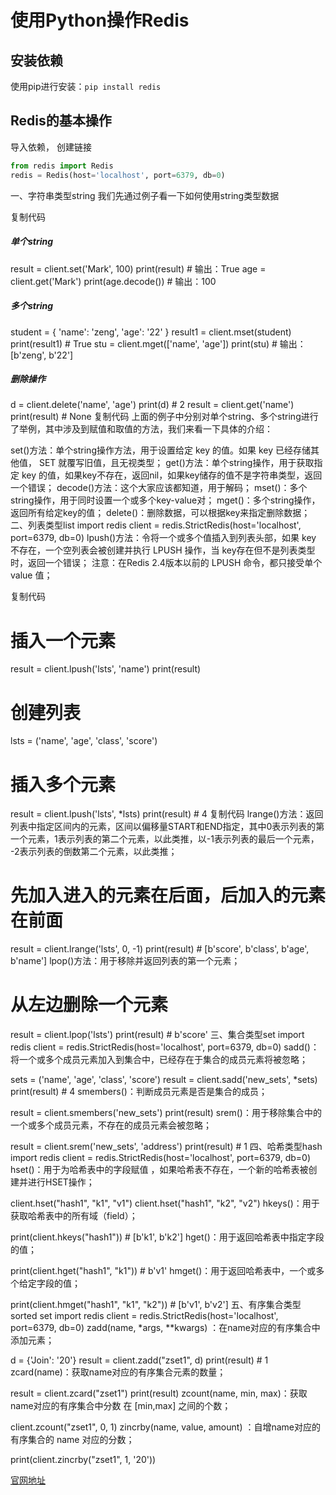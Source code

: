 # 使用Python操作Redis

## 安装依赖

使用pip进行安装：` pip install redis `

## Redis的基本操作

导入依赖， 创建链接

```python
from redis import Redis
redis = Redis(host='localhost', port=6379, db=0)
```

一、字符串类型string
我们先通过例子看一下如何使用string类型数据

复制代码


##### 单个string
result = client.set('Mark', 100)
print(result)    # 输出：True
age = client.get('Mark')
print(age.decode())   # 输出：100

##### 多个string
student = {
    'name': 'zeng',
    'age': '22'
}
result1 = client.mset(student)
print(result1)   # True
stu = client.mget(['name', 'age'])
print(stu)   # 输出：[b'zeng', b'22']

##### 删除操作
d = client.delete('name', 'age')
print(d)  # 2
result = client.get('name')
print(result)  # None
复制代码
上面的例子中分别对单个string、多个string进行了举例，其中涉及到赋值和取值的方法，我们来看一下具体的介绍：

set()方法：单个string操作方法，用于设置给定 key 的值。如果 key 已经存储其他值， SET 就覆写旧值，且无视类型；
get()方法：单个string操作，用于获取指定 key 的值，如果key不存在，返回nil，如果key储存的值不是字符串类型，返回一个错误；
decode()方法：这个大家应该都知道，用于解码；
mset()：多个string操作，用于同时设置一个或多个key-value对；
mget()：多个string操作，返回所有给定key的值；
delete()：删除数据，可以根据key来指定删除数据；
二、列表类型list
import redis
client = redis.StrictRedis(host='localhost', port=6379, db=0)
lpush()方法：令将一个或多个值插入到列表头部，如果 key 不存在，一个空列表会被创建并执行 LPUSH 操作，当 key存在但不是列表类型时，返回一个错误；
注意：在Redis 2.4版本以前的 LPUSH 命令，都只接受单个 value 值；

复制代码
# 插入一个元素
result = client.lpush('lsts', 'name')
print(result)

# 创建列表
lsts = ('name', 'age', 'class', 'score')

# 插入多个元素
result = client.lpush('lsts', *lsts)
print(result)    # 4
复制代码
lrange()方法：返回列表中指定区间内的元素，区间以偏移量START和END指定，其中0表示列表的第一个元素，1表示列表的第二个元素，以此类推，以-1表示列表的最后一个元素， -2表示列表的倒数第二个元素，以此类推；

# 先加入进入的元素在后面，后加入的元素在前面
result = client.lrange('lsts', 0, -1)
print(result)   # [b'score', b'class', b'age', b'name']
lpop()方法：用于移除并返回列表的第一个元素；

# 从左边删除一个元素
result = client.lpop('lsts')
print(result)    # b'score'
三、集合类型set
import redis
client = redis.StrictRedis(host='localhost', port=6379, db=0)
sadd()：将一个或多个成员元素加入到集合中，已经存在于集合的成员元素将被忽略；

sets = ('name', 'age', 'class', 'score')
result = client.sadd('new_sets', *sets)
print(result)  # 4
smembers()：判断成员元素是否是集合的成员；

result = client.smembers('new_sets')
print(result)
srem()：用于移除集合中的一个或多个成员元素，不存在的成员元素会被忽略；

result = client.srem('new_sets', 'address')
print(result)   # 1
四、哈希类型hash
import redis
client = redis.StrictRedis(host='localhost', port=6379, db=0)
hset()：用于为哈希表中的字段赋值 ，如果哈希表不存在，一个新的哈希表被创建并进行HSET操作；

client.hset("hash1", "k1", "v1")
client.hset("hash1", "k2", "v2")
hkeys()：用于获取哈希表中的所有域（field）；

print(client.hkeys("hash1")) # [b'k1', b'k2']
hget()：用于返回哈希表中指定字段的值；

print(client.hget("hash1", "k1")) # b'v1'
hmget()：用于返回哈希表中，一个或多个给定字段的值；

print(client.hmget("hash1", "k1", "k2")) # [b'v1', b'v2']
五、有序集合类型 sorted set
import redis
client = redis.StrictRedis(host='localhost', port=6379, db=0)
zadd(name, *args, **kwargs) ：在name对应的有序集合中添加元素；

d = {'Join': '20'}
result = client.zadd("zset1", d)
print(result)  # 1
zcard(name)：获取name对应的有序集合元素的数量；

result = client.zcard("zset1")
print(result) 
zcount(name, min, max)：获取name对应的有序集合中分数 在 [min,max] 之间的个数；

client.zcount("zset1", 0, 1)
zincrby(name, value, amount) ：自增name对应的有序集合的 name 对应的分数；

print(client.zincrby("zset1", 1, '20'))
 

[官网地址](https://github.com/andymccurdy/redis-py)